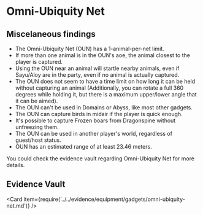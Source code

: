 # Omni-Ubiquity Net

## Miscelaneous findings

* The Omni-Ubiquity Net (OUN) has a 1-animal-per-net limit.
* If more than one animal is in the OUN's aoe, the animal closest to the player is captured.
* Using the OUN near an animal will startle nearby animals, even if Sayu/Aloy are in the party, even if no animal is actually captured.
* The OUN does not seem to have a time limit on how long it can be held without capturing an animal (Additionally, you can rotate a full 360 degrees while holding it, but there is a maximum upper/lower angle that it can be aimed).
* The OUN can't be used in Domains or Abyss, like most other gadgets.
* The OUN can capture birds in midair if the player is quick enough.
* It's possible to capture Frozen boars from Dragonspine without unfreezing them.
* The OUN can be used in another player's world, regardless of guest/host status.
* OUN has an estimated range of at least 23.46 meters.

You could check the evidence vault regarding Omni-Ubiquity Net for more details.

## Evidence Vault

<Card item={require('../../evidence/equipment/gadgets/omni-ubiquity-net.md')} />
